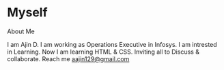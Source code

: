 # Myself
About Me

I am Ajin D.
I am working as Operations Executive in Infosys.
I am intrested in Learning.
Now I am learning HTML & CSS.
Inviting all to Discuss & collaborate.
Reach me aajin129@gmail.com
